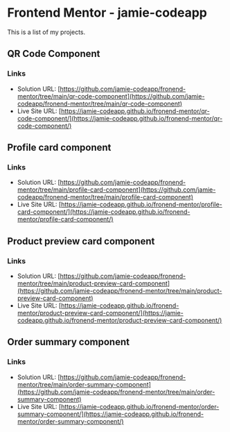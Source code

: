 # Frontend Mentor - jamie-codeapp

This is a list of my projects.

## QR Code Component

### Links

- Solution URL: [https://github.com/jamie-codeapp/fronend-mentor/tree/main/qr-code-component](https://github.com/jamie-codeapp/fronend-mentor/tree/main/qr-code-component)
- Live Site URL: [https://jamie-codeapp.github.io/fronend-mentor/qr-code-component/](https://jamie-codeapp.github.io/fronend-mentor/qr-code-component/)

## Profile card component

### Links

- Solution URL: [https://github.com/jamie-codeapp/fronend-mentor/tree/main/profile-card-component](https://github.com/jamie-codeapp/fronend-mentor/tree/main/profile-card-component)
- Live Site URL: [https://jamie-codeapp.github.io/fronend-mentor/profile-card-component/](https://jamie-codeapp.github.io/fronend-mentor/profile-card-component/)

## Product preview card component

### Links

- Solution URL: [https://github.com/jamie-codeapp/fronend-mentor/tree/main/product-preview-card-component](https://github.com/jamie-codeapp/fronend-mentor/tree/main/product-preview-card-component)
- Live Site URL: [https://jamie-codeapp.github.io/fronend-mentor/product-preview-card-component/](https://jamie-codeapp.github.io/fronend-mentor/product-preview-card-component/)

## Order summary component

### Links

- Solution URL: [https://github.com/jamie-codeapp/fronend-mentor/tree/main/order-summary-component](https://github.com/jamie-codeapp/fronend-mentor/tree/main/order-summary-component)
- Live Site URL: [https://jamie-codeapp.github.io/fronend-mentor/order-summary-component/](https://jamie-codeapp.github.io/fronend-mentor/order-summary-component/)
